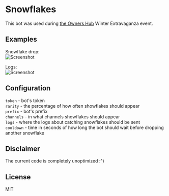 # Snowflakes

This bot was used during [the Owners Hub](https://discord.gg/owners) Winter Extravaganza event.

## Examples
Snowflake drop: <br>
![Screenshot](https://i.kawaii.sh/cH7eD04.png) <br>

Logs: <br>
![Screenshot](https://i.kawaii.sh/fgzhI6M.png) <br>

## Configuration

`token` - bot's token <br>
`rarity` - the percentage of how often showflakes should appear <br>
`prefix` - bot's prefix <br>
`channels` - in what channels showflakes should appear <br>
`logs` - where the logs about catching snowflakes should be sent <br>
`cooldown` - time in seconds of how long the bot should wait before dropping another snowflake <br>

## Disclaimer

The current code is completely unoptimized :^)

## License
MIT
